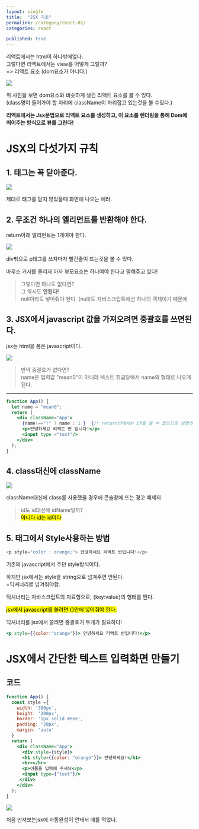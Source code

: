 ```yaml
---
layout: single
title:  "JSX 기초"
permalink: /category/react-02/
categories: react

published: true
---
```


리액트에서는 html이 하나밖에없다.  
그렇다면 리액트에서는 view를 어떻게 그릴까?  
=> 리액트 요소 (dom요소가 아니다.)

![](https://ifh.cc/g/Y7sVbp.png)

위 사진을 보면 dom요소와 비슷하게 생긴 리액트 요소를 볼 수 있다.  
(class명이 들어가야 할 자리에 className이 자리잡고 있는것을 볼 수있다.)

**리액트에서는 Jsx문법으로 리액트 요소를 생성하고, 이 요소를 렌더링을 통해 Dom에 띄어주는 방식으로 뷰를 그린다!**

# JSX의 다섯가지 규칙

## 1. 태그는 꼭 닫아준다.

![](https://ifh.cc/g/qy5N3d.png)

제대로 태그를 닫지 않았을때 화면에 나오는 에러.

## 2. 무조건 하나의 엘리먼트를 반환해야 한다.
return아래 엘리먼트는 1개여야 한다.

![](https://ifh.cc/g/LrJ3PX.png)

div밖으로 p태그를 쓰자마자 빨간줄이 뜨는것을 볼 수 있다.

마우스 커서를 올리자 마자 부모요소는 하나여야 한다고 말해주고 있다!

> 그렇다면 하나도 없다면?  
그 역시도 **안된다!**  
null이라도 넣어줘야 한다.
(null)도 자바스크립트에선 하나의 객체이기 때문에

## 3. JSX에서 javascript 값을 가져오려면 중괄호를 쓰면된다.

jsx는 html을 품은 javascript이다.

![](https://ifh.cc/g/10PtT4.png)

> 만약 중괄호가 없다면?  
name은 입력값 "mean0"이 아니라 텍스트 취급당해서 name의 형태로 나오게 된다.

---

```jsx
function App() {
  let name = "mean0";
  return (
    <div className="App">
      {name!=="!" ? name : 1 }  {/* return안에서는 if를 쓸 수 없으므로 삼항연산자로 표현한다. */}
      <p>안녕하세요 리액트 반 입니다!</p>
      <input type ="text"/>  
    </div>
  );
}
```

## 4. class대신에 className

![](https://ifh.cc/g/9mPGWP.png)

className대신에 class를 사용했을 경우에 콘솔창에 뜨는 경고 메세지

> id도 id대신에 idName일까?  
<mark>아니다 id는 id이다</mark>

## 5. 태그에서 Style사용하는 방법

```js
<p style="color : orange;"> 안녕하세요 리액트 반입니다!</p>
```

기존의 javascript에서 주던 style방식이다.

하지만 jsx에서는 style을 string으로 넘겨주면 안된다.  
=딕셔너리로 넘겨줘야함.

딕셔너리는 자바스크립트의 자료형으로, {key:value}의 형태를 띈다.

<mark>jsx에서 javascript를 쓸려면 {}안에 넣어줘야 한다.</mark>

딕셔너리를 jsx에서 쓸려면 중괄호가 두개가 필요하다!

```jsx
<p style={{color:"orange"}}> 안녕하세요 리액트 반입니다!</p>
```

# JSX에서 간단한 텍스트 입력화면 만들기

## 코드

```jsx
function App() {
  const style ={
    width: '300px',
    height: '200px',
    border: '1px solid #eee',
    padding: "20px",
    margin: 'auto'
  }
  return (
    <div className="App">
      <div style={style}>
      <h1 style={{color: "orange"}}> 안녕하세요!</h1>
      <hr></hr>
      <p>이름을 입력해 주세요</p>
      <input type={"text"}/>
     </div>
    </div>
  );
}
```

![](https://ifh.cc/g/j6FwCX.png)

처음 만져보는jsx에 자동완성이 안돼서 애를 먹었다.


